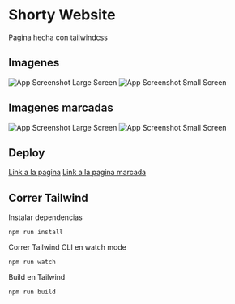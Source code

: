 # Shorty Website

Pagina hecha con tailwindcss

## Imagenes

![App Screenshot Large Screen](https://i.imgur.com/rb9qetT.png)
![App Screenshot Small Screen](https://i.imgur.com/q6eRgcT.png)

## Imagenes marcadas

![App Screenshot Large Screen](https://i.imgur.com/fYFgrcD.png)
![App Screenshot Small Screen](https://i.imgur.com/V46QnkG.png)

## Deploy

[Link a la pagina](https://amazing-quokka-5a4695.netlify.app/)
[Link a la pagina marcada](https://64ea70b880904f7814691e7e--marvelous-cobbler-8d26bd.netlify.app/)

## Correr Tailwind

Instalar dependencias

```
npm run install
```

Correr Tailwind CLI en watch mode

```
npm run watch
```

Build en Tailwind

```
npm run build
```
